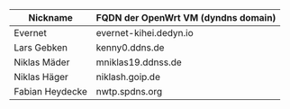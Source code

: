 Nickname | FQDN der OpenWrt VM (dyndns domain) | 
------------ | -------------
Evernet | evernet-kihei.dedyn.io
Lars Gebken | kenny0.ddns.de
Niklas Mäder | mniklas19.ddnss.de
Niklas Häger  | niklash.goip.de
Fabian Heydecke | nwtp.spdns.org
